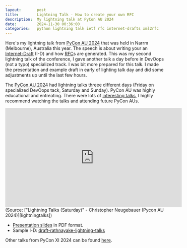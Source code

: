 ```yaml
---
layout:       post
title:        Lightning Talk - How to create your own RFC
description:  My lightning talk at PyCon AU 2024
date:         2024-11-30 00:36:00
categories:   python lightning talk ietf rfc internet-drafts xml2rfc
---
```


Here's my lightning talk from [PyCon AU 2024][pyconau] that was held in Narrm
(Melbourne), Australia this year.
The speech is about writing your an [Internet-Draft][i-d] (I-D) and how [RFC][rfc]s
are generated.
This was my second lightning talk of the conference, I gave another talk a day
before in DevOops (not a typo) specialized track. I was bit more prepared for
this talk. I made the presentation and example draft in early of lighting talk
day and did some adjustments up until the last few hours.

The [PyCon AU 2024][pyconau] had lightning talks threee different days (Friday
on specialized DevOops tack, Saturday and Sunday). PyCon AU was highly
educational and entreating. There were lots of [interesting talks][talks], I
highly recommend watching the talks and attending future PyCon AUs.

<iframe width="560" height="315" src="https://www.youtube.com/embed/ajJ1n2o1NN0?si=jd1Nl0NxBXq8eFfu&amp;start=1345" title="YouTube video player" frameborder="0" allow="accelerometer; autoplay; clipboard-write; encrypted-media; gyroscope; picture-in-picture; web-share" allowfullscreen></iframe>
(Source:  ["Lightning Talks (Saturday)" - Christopher Neugebauer (Pycon AU 2024)][lightningtalks])

* [Presentation slides][presentation] in PDF format.
* Sample I-D: [draft-rathnayake-lightning-talks][draft]

Other talks from PyCon XI 2024 can be found [here][talks].

[pyconau]:        https://2024.pycon.org.au/
[i-d]:            https://www.ietf.org/participate/ids/
[rfc]:            https://www.ietf.org/process/rfcs/
[lightningtalks]: https://www.youtube.com/watch?v=ajJ1n2o1NN0
[talks]:          https://www.youtube.com/watch?v=xVjlVYFrJj4&list=PLs4CJRBY5F1Jn7fWZyMgogpPsu1vAZKB2
[presentation]:   /blobs/pycon_au_rfc.pdf
[draft]:          https://github.com/kesara/lightning-talks
